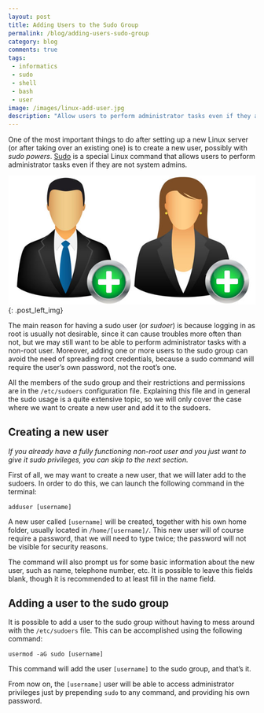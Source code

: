 ```yaml
---
layout: post
title: Adding Users to the Sudo Group
permalink: /blog/adding-users-sudo-group
category: blog
comments: true
tags: 
 - informatics
 - sudo
 - shell
 - bash
 - user
image: /images/linux-add-user.jpg
description: "Allow users to perform administrator tasks even if they are not system admins."
---
```

One of the most important things to do after setting up a new Linux server (or after taking over an existing one) is to create a new user, possibly with *sudo powers*. [Sudo](https://en.wikipedia.org/wiki/Sudo) is a special Linux command that allows users to perform administrator tasks even if they are not system admins.  

![Sudo Users](/images/linux-add-user.jpg){: .post_left_img}

The main reason for having a sudo user (or *sudoer*) is because logging in as root is usually not desirable, since it can cause troubles more often than not, but we may still want to be able to perform administrator tasks with a non-root user. Moreover, adding one or more users to the sudo group can avoid the need of spreading root credentials, because a sudo command will require the user’s own password, not the root’s one.  

All the members of the sudo group and their restrictions and permissions are in the `/etc/sudoers` configuration file. Explaining this file and in general the sudo usage is a quite extensive topic, so we will only cover the case where we want to create a new user and add it to the sudoers.  

## Creating a new user  

*If you already have a fully functioning non-root user and you just want to give it sudo privileges, you can skip to the next section.*  

First of all, we may want to create a new user, that we will later add to the sudoers. In order to do this, we can launch the following command in the terminal:  

```
adduser [username]
```  

A new user called `[username]` will be created, together with his own home folder, usually located in `/home/[username]/`. This new user will of course require a password, that we will need to type twice; the password will not be visible for security reasons.  

The command will also prompt us for some basic information about the new user, such as name, telephone number, etc. It is possible to leave this fields blank, though it is recommended to at least fill in the name field.  

## Adding a user to the sudo group  

It is possible to add a user to the sudo group without having to mess around with the `/etc/sudoers` file. This can be accomplished using the following command:  

```
usermod -aG sudo [username]
```  

This command will add the user `[username]` to the sudo group, and that’s it.  

From now on, the `[username]` user will be able to access administrator privileges just by prepending `sudo` to any command, and providing his own password.  
